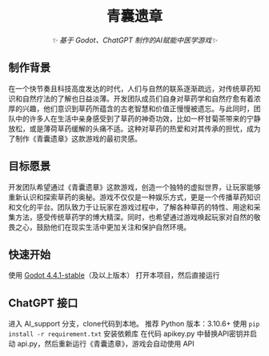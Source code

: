 
<div align="center">

# 青囊遗章

_✨ 基于 Godot、ChatGPT 制作的AI赋能中医学游戏✨_  


</div>

<p align="center">
  
</p>

## 制作背景
在一个快节奏且科技高度发达的时代，人们与自然的联系逐渐疏远，对传统草药知识和自然疗法的了解也日益淡薄。开发团队成员们自身对草药学和自然疗愈有着浓厚的兴趣，他们意识到草药所蕴含的古老智慧和价值正慢慢被遗忘。与此同时，团队中的许多人在生活中亲身感受到了草药的神奇功效，比如一杯甘菊茶带来的宁静放松，或是薄荷草药缓解的头痛不适。这种对草药的热爱和对其传承的担忧，成为了制作《青囊遗章》这款游戏的最初灵感。

## 目标愿景
开发团队希望通过《青囊遗章》这款游戏，创造一个独特的虚拟世界，让玩家能够重新认识和探索草药的奥秘。游戏不仅仅是一种娱乐方式，更是一个传播草药知识和文化的平台。团队致力于让玩家在游戏过程中，了解各种草药的特性、用途和采集方法，感受传统草药学的博大精深。同时，也希望通过游戏唤起玩家对自然的敬畏之心，鼓励他们在现实生活中更加关注和保护自然环境。

## 快速开始
使用 [Godot 4.4.1-stable](https://godotengine.org/download/windows/)（及以上版本） 打开本项目，然后直接运行

## ChatGPT 接口
进入 AI_support 分支，clone代码到本地。
推荐 Python 版本：3.10.6+
使用 `pip install -r requirement.txt` 安装依赖库
在代码 apikey.py 中替换API密钥并启动 api.py，然后重新运行《青囊遗章》，游戏会自动使用 API
